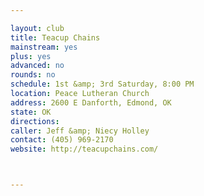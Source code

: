 ```yaml
---

layout: club
title: Teacup Chains
mainstream: yes
plus: yes
advanced: no
rounds: no
schedule: 1st &amp; 3rd Saturday, 8:00 PM
location: Peace Lutheran Church
address: 2600 E Danforth, Edmond, OK
state: OK
directions: 
caller: Jeff &amp; Niecy Holley
contact: (405) 969-2170
website: http://teacupchains.com/



---
```


